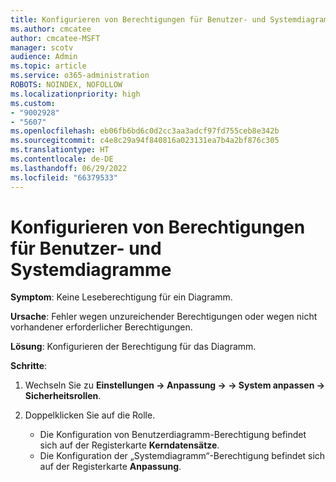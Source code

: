 ```yaml
---
title: Konfigurieren von Berechtigungen für Benutzer- und Systemdiagramme
ms.author: cmcatee
author: cmcatee-MSFT
manager: scotv
audience: Admin
ms.topic: article
ms.service: o365-administration
ROBOTS: NOINDEX, NOFOLLOW
ms.localizationpriority: high
ms.custom:
- "9002928"
- "5607"
ms.openlocfilehash: eb06fb6bd6c0d2cc3aa3adcf97fd755ceb8e342b
ms.sourcegitcommit: c4e8c29a94f840816a023131ea7b4a2bf876c305
ms.translationtype: HT
ms.contentlocale: de-DE
ms.lasthandoff: 06/29/2022
ms.locfileid: "66379533"
---
```

# <a name="configure-privilege-for-user-and-system-chart"></a>Konfigurieren von Berechtigungen für Benutzer- und Systemdiagramme

**Symptom**: Keine Leseberechtigung für ein Diagramm.

**Ursache**: Fehler wegen unzureichender Berechtigungen oder wegen nicht vorhandener erforderlicher Berechtigungen.

**Lösung**: Konfigurieren der Berechtigung für das Diagramm.

**Schritte**:

1. Wechseln Sie zu **Einstellungen -> Anpassung -> -> System anpassen -> Sicherheitsrollen**.

2. Doppelklicken Sie auf die Rolle.

    - Die Konfiguration von Benutzerdiagramm-Berechtigung befindet sich auf der Registerkarte **Kerndatensätze**.
    - Die Konfiguration der „Systemdiagramm“-Berechtigung befindet sich auf der Registerkarte **Anpassung**.
